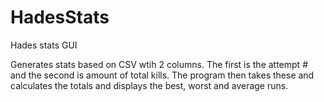 # HadesStats
Hades stats GUI

Generates stats based on CSV wtih 2 columns.  The first is the attempt # and the second is amount of total kills.  The program then takes these and calculates the totals and displays
the best, worst and average runs.
